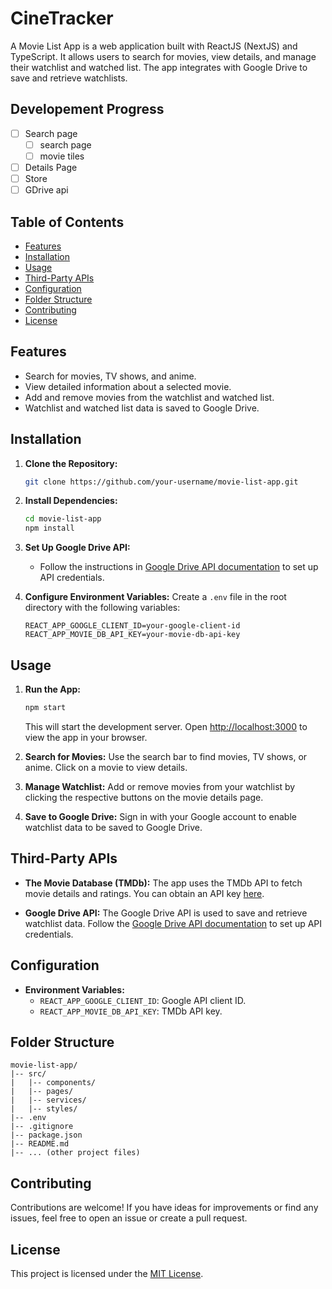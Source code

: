 # CineTracker

A Movie List App is a web application built with ReactJS (NextJS) and TypeScript. It allows users to search for movies, view details, and manage their watchlist and watched list. The app integrates with Google Drive to save and retrieve watchlists.

## Developement Progress
- [ ] Search page
    - [ ] search page 
    - [ ] movie tiles
- [ ] Details Page
- [ ] Store
- [ ] GDrive api

## Table of Contents

- [Features](#features)
- [Installation](#installation)
- [Usage](#usage)
- [Third-Party APIs](#third-party-apis)
- [Configuration](#configuration)
- [Folder Structure](#folder-structure)
- [Contributing](#contributing)
- [License](#license)

## Features

- Search for movies, TV shows, and anime.
- View detailed information about a selected movie.
- Add and remove movies from the watchlist and watched list.
- Watchlist and watched list data is saved to Google Drive.

## Installation

1. **Clone the Repository:**
   ```bash
   git clone https://github.com/your-username/movie-list-app.git
   ```

2. **Install Dependencies:**
   ```bash
   cd movie-list-app
   npm install
   ```

3. **Set Up Google Drive API:**
   - Follow the instructions in [Google Drive API documentation](https://developers.google.com/drive) to set up API credentials.

4. **Configure Environment Variables:**
   Create a `.env` file in the root directory with the following variables:
   ```env
   REACT_APP_GOOGLE_CLIENT_ID=your-google-client-id
   REACT_APP_MOVIE_DB_API_KEY=your-movie-db-api-key
   ```

## Usage

1. **Run the App:**
   ```bash
   npm start
   ```
   This will start the development server. Open [http://localhost:3000](http://localhost:3000) to view the app in your browser.

2. **Search for Movies:**
   Use the search bar to find movies, TV shows, or anime. Click on a movie to view details.

3. **Manage Watchlist:**
   Add or remove movies from your watchlist by clicking the respective buttons on the movie details page.

4. **Save to Google Drive:**
   Sign in with your Google account to enable watchlist data to be saved to Google Drive.

## Third-Party APIs

- **The Movie Database (TMDb):**
  The app uses the TMDb API to fetch movie details and ratings. You can obtain an API key [here](https://www.themoviedb.org/documentation/api).

- **Google Drive API:**
  The Google Drive API is used to save and retrieve watchlist data. Follow the [Google Drive API documentation](https://developers.google.com/drive) to set up API credentials.

## Configuration

- **Environment Variables:**
  - `REACT_APP_GOOGLE_CLIENT_ID`: Google API client ID.
  - `REACT_APP_MOVIE_DB_API_KEY`: TMDb API key.

## Folder Structure

```
movie-list-app/
|-- src/
|   |-- components/
|   |-- pages/
|   |-- services/
|   |-- styles/
|-- .env
|-- .gitignore
|-- package.json
|-- README.md
|-- ... (other project files)
```

## Contributing

Contributions are welcome! If you have ideas for improvements or find any issues, feel free to open an issue or create a pull request.

## License

This project is licensed under the [MIT License](LICENSE).